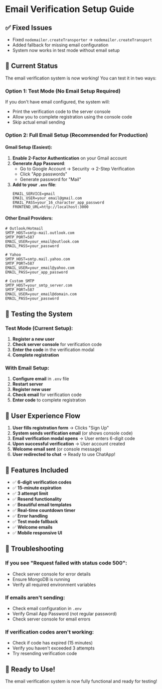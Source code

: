 # Email Verification Setup Guide

## ✅ Fixed Issues
- Fixed `nodemailer.createTransporter` → `nodemailer.createTransport`
- Added fallback for missing email configuration
- System now works in test mode without email setup

## 🚀 Current Status
The email verification system is now working! You can test it in two ways:

### Option 1: Test Mode (No Email Setup Required)
If you don't have email configured, the system will:
- Print the verification code to the server console
- Allow you to complete registration using the console code
- Skip actual email sending

### Option 2: Full Email Setup (Recommended for Production)

#### Gmail Setup (Easiest):
1. **Enable 2-Factor Authentication** on your Gmail account
2. **Generate App Password**:
   - Go to Google Account → Security → 2-Step Verification
   - Click "App passwords"
   - Generate password for "Mail"
3. **Add to your `.env` file**:
   ```env
   EMAIL_SERVICE=gmail
   EMAIL_USER=your_email@gmail.com
   EMAIL_PASS=your_16_character_app_password
   FRONTEND_URL=http://localhost:3000
   ```

#### Other Email Providers:
```env
# Outlook/Hotmail
SMTP_HOST=smtp-mail.outlook.com
SMTP_PORT=587
EMAIL_USER=your_email@outlook.com
EMAIL_PASS=your_password

# Yahoo
SMTP_HOST=smtp.mail.yahoo.com
SMTP_PORT=587
EMAIL_USER=your_email@yahoo.com
EMAIL_PASS=your_app_password

# Custom SMTP
SMTP_HOST=your_smtp_server.com
SMTP_PORT=587
EMAIL_USER=your_email@domain.com
EMAIL_PASS=your_password
```

## 🧪 Testing the System

### Test Mode (Current Setup):
1. **Register a new user**
2. **Check server console** for verification code
3. **Enter the code** in the verification modal
4. **Complete registration**

### With Email Setup:
1. **Configure email** in `.env` file
2. **Restart server**
3. **Register new user**
4. **Check email** for verification code
5. **Enter code** to complete registration

## 📱 User Experience Flow

1. **User fills registration form** → Clicks "Sign Up"
2. **System sends verification email** (or shows console code)
3. **Email verification modal opens** → User enters 6-digit code
4. **Upon successful verification** → User account created
5. **Welcome email sent** (or console message)
6. **User redirected to chat** → Ready to use ChatApp!

## 🔧 Features Included

- ✅ **6-digit verification codes**
- ✅ **15-minute expiration**
- ✅ **3 attempt limit**
- ✅ **Resend functionality**
- ✅ **Beautiful email templates**
- ✅ **Real-time countdown timer**
- ✅ **Error handling**
- ✅ **Test mode fallback**
- ✅ **Welcome emails**
- ✅ **Mobile responsive UI**

## 🚨 Troubleshooting

### If you see "Request failed with status code 500":
- Check server console for error details
- Ensure MongoDB is running
- Verify all required environment variables

### If emails aren't sending:
- Check email configuration in `.env`
- Verify Gmail App Password (not regular password)
- Check server console for email errors

### If verification codes aren't working:
- Check if code has expired (15 minutes)
- Verify you haven't exceeded 3 attempts
- Try resending verification code

## 🎉 Ready to Use!

The email verification system is now fully functional and ready for testing!
